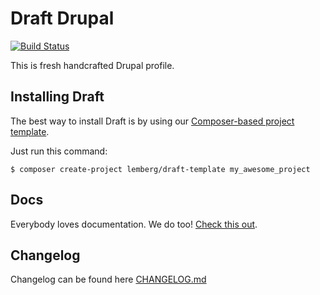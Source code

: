 # Draft Drupal

[![Build Status](https://travis-ci.org/lemberg/draft.svg?branch=1.4.1)](https://travis-ci.org/lemberg/draft)

This is fresh handcrafted Drupal profile.

## Installing Draft

The best way to install Draft is by using our [Composer-based project template](https://github.com/lemberg/draft-template).

Just run this command:

```
$ composer create-project lemberg/draft-template my_awesome_project
```

## Docs

Everybody loves documentation. We do too! [Check this out](docs).

## Changelog

Changelog can be found here [CHANGELOG.md](CHANGELOG.md)
